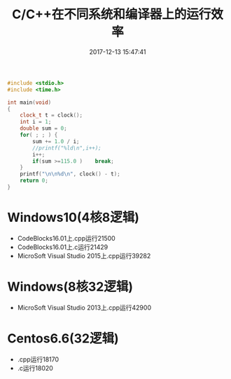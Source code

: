 ﻿---
layout: '[default_layout]'   
title: C/C++在不同系统和编译器上的运行效率           
date: 2017-12-13 15:47:41  
toc: true                  
tags:                        
- C++

categories:                  
- C++

---
```C++
#include <stdio.h>
#include <time.h>

int main(void)
{
    clock_t t = clock();
    int i = 1;
    double sum = 0;
    for( ; ; ) {
        sum += 1.0 / i;
        //printf("%ld\n",i++);
        i++;
        if(sum >=115.0 )    break;
    }
    printf("\n\n%d\n", clock() - t);
    return 0;
}
```
<!--more-->
# Windows10(4核8逻辑)
- CodeBlocks16.01上.cpp运行21500
- CodeBlocks16.01上.c运行21429
- MicroSoft Visual Studio 2015上.cpp运行39282

# Windows(8核32逻辑)
- MicroSoft Visual Studio 2013上.cpp运行42900

# Centos6.6(32逻辑)
- .cpp运行18170
- .c运行18020
